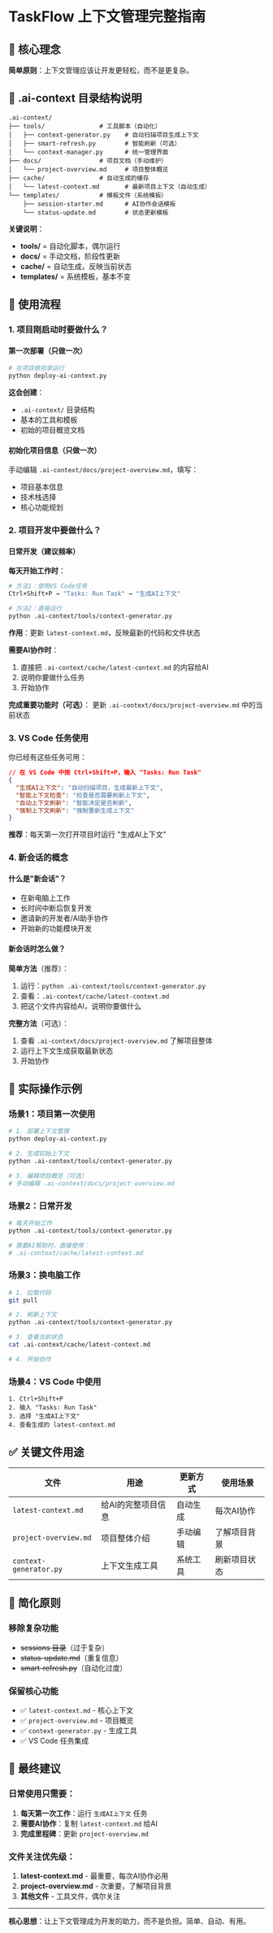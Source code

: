 # TaskFlow 上下文管理完整指南

## 🎯 核心理念

**简单原则**：上下文管理应该让开发更轻松，而不是更复杂。

## 📁 .ai-context 目录结构说明

```
.ai-context/
├── tools/               # 工具脚本（自动化）
│   ├── context-generator.py    # 自动扫描项目生成上下文
│   ├── smart-refresh.py        # 智能刷新（可选）
│   └── context-manager.py      # 统一管理界面
├── docs/                # 项目文档（手动维护）
│   └── project-overview.md     # 项目整体概览
├── cache/               # 自动生成的缓存
│   └── latest-context.md       # 最新项目上下文（自动生成）
└── templates/           # 模板文件（系统模板）
    ├── session-starter.md      # AI协作会话模板
    └── status-update.md        # 状态更新模板
```

**关键说明**：
- **tools/** = 自动化脚本，偶尔运行
- **docs/** = 手动文档，阶段性更新  
- **cache/** = 自动生成，反映当前状态
- **templates/** = 系统模板，基本不变

## 🚀 使用流程

### 1. 项目刚启动时要做什么？

#### 第一次部署（只做一次）
```bash
# 在项目根目录运行
python deploy-ai-context.py
```
**这会创建**：
- `.ai-context/` 目录结构
- 基本的工具和模板
- 初始的项目概览文档

#### 初始化项目信息（只做一次）  
手动编辑 `.ai-context/docs/project-overview.md`，填写：
- 项目基本信息
- 技术栈选择
- 核心功能规划

### 2. 项目开发中要做什么？

#### 日常开发（建议频率）

**每天开始工作时**：
```bash
# 方法1：使用VS Code任务
Ctrl+Shift+P → "Tasks: Run Task" → "生成AI上下文"

# 方法2：直接运行
python .ai-context/tools/context-generator.py
```
**作用**：更新 `latest-context.md`，反映最新的代码和文件状态

**需要AI协作时**：
1. 直接把 `.ai-context/cache/latest-context.md` 的内容给AI
2. 说明你要做什么任务
3. 开始协作

**完成重要功能时（可选）**：
更新 `.ai-context/docs/project-overview.md` 中的当前状态

### 3. VS Code 任务使用

你已经有这些任务可用：

```json
// 在 VS Code 中按 Ctrl+Shift+P，输入 "Tasks: Run Task"
{
  "生成AI上下文": "自动扫描项目，生成最新上下文",
  "智能上下文检查": "检查是否需要刷新上下文", 
  "自动上下文刷新": "智能决定是否刷新",
  "强制上下文刷新": "强制重新生成上下文"
}
```

**推荐**：每天第一次打开项目时运行 "生成AI上下文"

### 4. 新会话的概念

#### 什么是"新会话"？
- 在新电脑上工作
- 长时间中断后恢复开发  
- 邀请新的开发者/AI助手协作
- 开始新的功能模块开发

#### 新会话时怎么做？

**简单方法**（推荐）：
1. 运行：`python .ai-context/tools/context-generator.py`
2. 查看：`.ai-context/cache/latest-context.md`
3. 把这个文件内容给AI，说明你要做什么

**完整方法**（可选）：
1. 查看 `.ai-context/docs/project-overview.md` 了解项目整体
2. 运行上下文生成获取最新状态
3. 开始协作

## 🎯 实际操作示例

### 场景1：项目第一次使用
```bash
# 1. 部署上下文管理
python deploy-ai-context.py

# 2. 生成初始上下文
python .ai-context/tools/context-generator.py

# 3. 编辑项目概览（可选）
# 手动编辑 .ai-context/docs/project-overview.md
```

### 场景2：日常开发
```bash
# 每天开始工作
python .ai-context/tools/context-generator.py

# 需要AI帮助时，直接使用：
# .ai-context/cache/latest-context.md
```

### 场景3：换电脑工作
```bash
# 1. 拉取代码
git pull

# 2. 刷新上下文
python .ai-context/tools/context-generator.py  

# 3. 查看当前状态
cat .ai-context/cache/latest-context.md

# 4. 开始协作
```

### 场景4：VS Code 中使用
```
1. Ctrl+Shift+P
2. 输入 "Tasks: Run Task"  
3. 选择 "生成AI上下文"
4. 查看生成的 latest-context.md
```

## ✅ 关键文件用途

| 文件 | 用途 | 更新方式 | 使用场景 |
|------|------|----------|----------|
| `latest-context.md` | 给AI的完整项目信息 | 自动生成 | 每次AI协作 |
| `project-overview.md` | 项目整体介绍 | 手动编辑 | 了解项目背景 |
| `context-generator.py` | 上下文生成工具 | 系统工具 | 刷新项目状态 |

## 🚫 简化原则

### 移除复杂功能
- ~~sessions 目录~~（过于复杂）
- ~~status-update.md~~（重复信息）
- ~~smart-refresh.py~~（自动化过度）

### 保留核心功能
- ✅ `latest-context.md` - 核心上下文
- ✅ `project-overview.md` - 项目概览
- ✅ `context-generator.py` - 生成工具
- ✅ VS Code 任务集成

## 🎯 最终建议

### 日常使用只需要：
1. **每天第一次工作**：运行 `生成AI上下文` 任务
2. **需要AI协作**：复制 `latest-context.md` 给AI  
3. **完成里程碑**：更新 `project-overview.md`

### 文件关注优先级：
1. **latest-context.md** - 最重要，每次AI协作必用
2. **project-overview.md** - 次重要，了解项目背景
3. **其他文件** - 工具文件，偶尔关注

---

**核心思想**：让上下文管理成为开发的助力，而不是负担。简单、自动、有用。
